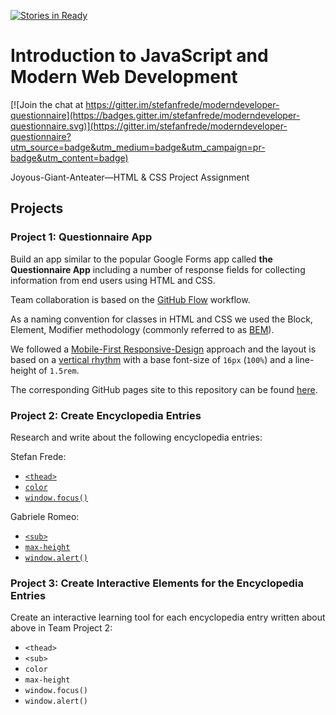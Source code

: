 [![Stories in Ready](https://badge.waffle.io/stefanfrede/moderndeveloper-questionnaire.png?label=ready&title=Ready)](https://waffle.io/stefanfrede/moderndeveloper-questionnaire)
# Introduction to JavaScript and Modern Web Development

[![Join the chat at https://gitter.im/stefanfrede/moderndeveloper-questionnaire](https://badges.gitter.im/stefanfrede/moderndeveloper-questionnaire.svg)](https://gitter.im/stefanfrede/moderndeveloper-questionnaire?utm_source=badge&utm_medium=badge&utm_campaign=pr-badge&utm_content=badge)

Joyous-Giant-Anteater—HTML & CSS Project Assignment

## Projects

### Project 1: Questionnaire App

Build an app similar to the popular Google Forms app called **the Questionnaire
App** including a number of response fields for collecting information from end
users using HTML and CSS.

Team collaboration is based on the [GitHub Flow][1] workflow.

As a naming convention for classes in HTML and CSS we used the Block, Element,
Modifier methodology (commonly referred to as [BEM][3]).

We followed a [Mobile-First Responsive-Design][4] approach and the layout is
based on a [vertical rhythm][5] with a base font-size of `16px` (`100%`) and
a line-height of  `1.5rem`.

The corresponding GitHub pages site to this repository can be found [here][2].

[1]: https://guides.github.com/introduction/flow/
[2]: http://stefanfrede.github.io/moderndeveloper-questionnaire/
[3]: https://en.bem.info/methodology/
[4]: https://studio.uxpin.com/blog/a-hands-on-guide-to-mobile-first-design/
[5]: https://24ways.org/2006/compose-to-a-vertical-rhythm

### Project 2: Create Encyclopedia Entries

Research and write about the following encyclopedia entries:

Stefan Frede:

+ [`<thead>`][6]
+ [`color`][7]
+ [`window.focus()`][8]

[6]: ./md/thead.md
[7]: ./md/color.md
[8]: ./md/window-focus.md

Gabriele Romeo:

+ [`<sub>`][9]
+ [`max-height`][10]
+ [`window.alert()`][11]

[9]: ./md/sub.md
[10]: ./md/max-height.md
[11]: ./md/window-alert.md

### Project 3: Create Interactive Elements for the Encyclopedia Entries

Create an interactive learning tool for each encyclopedia entry written about
above  in Team Project 2:

+ `<thead>`
+ `<sub>`
+ `color`
+ `max-height`
+ `window.focus()`
+ `window.alert()`

